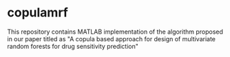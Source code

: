 # copulamrf
This repository contains MATLAB implementation of the algorithm proposed in our paper titled as "A copula based approach for design of multivariate random forests for drug sensitivity prediction"
